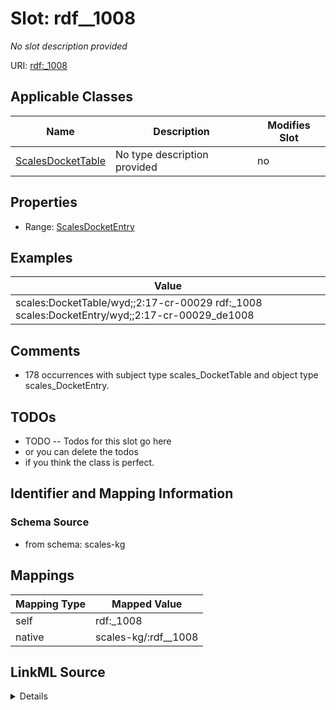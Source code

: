 

# Slot: rdf__1008


_No slot description provided_





URI: [rdf:_1008](http://www.w3.org/1999/02/22-rdf-syntax-ns#_1008)



<!-- no inheritance hierarchy -->





## Applicable Classes

| Name | Description | Modifies Slot |
| --- | --- | --- |
| [ScalesDocketTable](../classes/ScalesDocketTable.md) | No type description provided |  no  |







## Properties

* Range: [ScalesDocketEntry](../classes/ScalesDocketEntry.md)






## Examples

| Value |
| --- |
| scales:DocketTable/wyd;;2:17-cr-00029 rdf:_1008 scales:DocketEntry/wyd;;2:17-cr-00029_de1008 |

## Comments

* 178 occurrences with subject type scales_DocketTable and object type scales_DocketEntry.

## TODOs

* TODO -- Todos for this slot go here
* or you can delete the todos
* if you think the class is perfect.

## Identifier and Mapping Information







### Schema Source


* from schema: scales-kg




## Mappings

| Mapping Type | Mapped Value |
| ---  | ---  |
| self | rdf:_1008 |
| native | scales-kg/:rdf__1008 |




## LinkML Source

<details>
```yaml
name: rdf__1008
description: No slot description provided
todos:
- TODO -- Todos for this slot go here
- or you can delete the todos
- if you think the class is perfect.
comments:
- 178 occurrences with subject type scales_DocketTable and object type scales_DocketEntry.
examples:
- value: scales:DocketTable/wyd;;2:17-cr-00029 rdf:_1008 scales:DocketEntry/wyd;;2:17-cr-00029_de1008
from_schema: scales-kg
rank: 1000
slot_uri: rdf:_1008
alias: rdf__1008
domain_of:
- scales_DocketTable
range: scales_DocketEntry

```
</details>